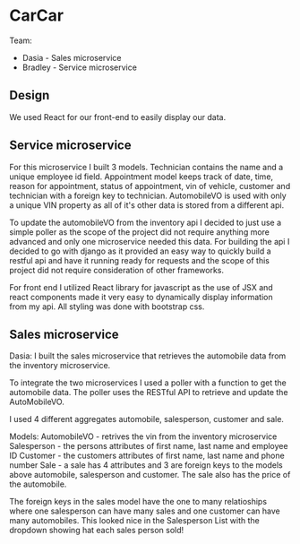 # CarCar

Team:

* Dasia - Sales microservice
* Bradley - Service microservice

## Design

We used React for our front-end to easily display our data. 

## Service microservice

For this microservice I built 3 models. Technician contains the name and a unique employee id field. Appointment model keeps
track of date, time, reason for appointment, status of appointment, vin of vehicle, customer and technician with a foreign key to technician.
AutomobileVO is used with only a unique VIN property as all of it's other data is stored from a different api.

To update the automobileVO from the inventory api I decided to just use a simple poller as the scope of the project did not require anything more
advanced and only one microservice needed this data. For building the api I decided to go with django as it provided an easy way to quickly
build a restful api and have it running ready for requests and the scope of this project did not require consideration of other frameworks.

For front end I utilized React library for javascript as the use of JSX and react components made it very easy to dynamically display
information from my api. All styling was done with bootstrap css.

## Sales microservice

Dasia:
I built the sales microservice that retrieves the automobile data from the inventory microservice.

To integrate the two microservices I used a poller with a function to get the automobile data.
The poller uses the RESTful API to retrieve and update the AutoMobileVO.

I used 4 different aggregates automobile, salesperson, customer and sale.

Models:
    AutomobileVO - retrives the vin from the inventory microservice
    Salesperson - the persons attributes of first name, last name and employee ID
    Customer - the customers attributes of first name, last name and phone number
    Sale - a sale has 4 attributes and 3 are foreign keys to the models above automobile, salesperson and customer.
    The sale also has the price of the automobile.

The foreign keys in the sales model have the one to many relatioships where one salesperson can have many sales
and one customer can have many automobiles. This looked nice in the Salesperson List with the dropdown showing
hat each sales person sold!
